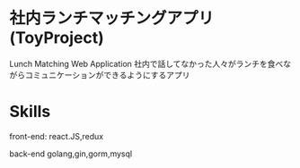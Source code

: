 # 社内ランチマッチングアプリ(ToyProject)
Lunch Matching Web Application
社内で話してなかった人々がランチを食べながらコミュニケーションができるようにするアプリ

# Skills

front-end: react.JS,redux

back-end golang,gin,gorm,mysql
